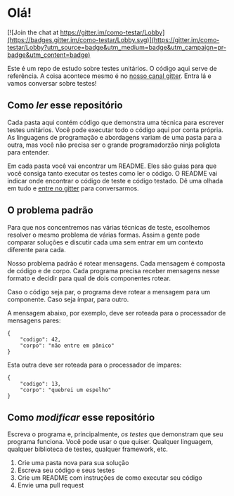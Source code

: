Olá!
========

[![Join the chat at https://gitter.im/como-testar/Lobby](https://badges.gitter.im/como-testar/Lobby.svg)](https://gitter.im/como-testar/Lobby?utm_source=badge&utm_medium=badge&utm_campaign=pr-badge&utm_content=badge)

Este é um repo de estudo sobre testes unitários. O código aqui serve
de referência. A coisa acontece mesmo é no [nosso canal gitter][1]. Entra
lá e vamos conversar sobre testes!

Como _ler_ esse repositório
---------
Cada pasta aqui contém código que demonstra uma técnica para escrever
testes unitários. Você pode executar todo o código aqui por conta
própria. As linguagens de programação e abordagens variam de uma pasta
para a outra, mas você não precisa ser o grande programadorzão ninja
poliglota para entender.

Em cada pasta você vai encontrar um README. Eles são guias para que
você consiga tanto executar os testes como ler o código. O README vai
indicar onde encontrar o código de teste e código testado. Dê uma olhada
em tudo e [entre no gitter][1] para conversarmos.

O problema padrão
-----------------
Para que nos concentremos nas várias técnicas de teste, escolhemos
resolver o mesmo problema de várias formas. Assim a gente pode comparar
soluções e discutir cada uma sem entrar em um contexto diferente para
cada.

Nosso problema padrão é rotear mensagens. Cada mensagem é composta de
código e de corpo. Cada programa precisa receber mensagens nesse formato
e decidir para qual de dois componentes rotear.

Caso o código seja par, o programa deve rotear a mensagem para
um componente. Caso seja ímpar, para outro.

A mensagem abaixo, por exemplo, deve ser roteada para o processador de
mensagens pares:

    {
        "codigo": 42,
        "corpo": "não entre em pânico"
    }
    
Esta outra deve ser roteada para o processador de ímpares:

    {
        "codigo": 13,
        "corpo": "quebrei um espelho"
    }

Como _modificar_ esse repositório
-----

Escreva o programa e, principalmente, _os testes_ que demonstram
que seu programa funciona. Você pode usar o que quiser. Qualquer
linguagem, qualquer biblioteca de testes, qualquer framework,
etc.

1. Crie uma pasta nova para sua solução
2. Escreva seu código e seus testes
3. Crie um README com instruções de como executar seu código
4. Envie uma pull request

 [1]: https://gitter.im/como-testar/Lobby
